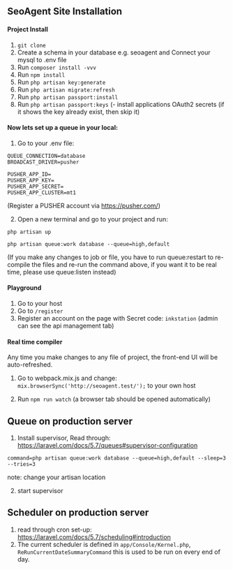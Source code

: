

## SeoAgent Site Installation

#### Project Install

1. `git clone`
2. Create a schema in your database e.g. seoagent and Connect your mysql to .env file
3. Run `composer install -vvv`
4. Run `npm install`
5. Run `php artisan key:generate`
6. Run `php artisan migrate:refresh`
7. Run `php artisan passport:install`
8. Run `php artisan passport:keys` (- install applications OAuth2 secrets (if it shows the key already exist, then skip it)

#### Now lets set up a queue in your local:
1. Go to your .env file:

````
QUEUE_CONNECTION=database
BROADCAST_DRIVER=pusher

PUSHER_APP_ID=
PUSHER_APP_KEY=
PUSHER_APP_SECRET=
PUSHER_APP_CLUSTER=mt1
````
(Register a PUSHER account via https://pusher.com/)

2. Open a new terminal and go to your project and run: 

`php artisan up`

`php artisan queue:work database --queue=high,default`

(If you make any changes to job or file, you have to run queue:restart to re-compile the files and re-run the command above, if you want it to be real time, please use queue:listen instead)


#### Playground

1. Go to your host
2. Go to `/register`
3. Register an account on the page with Secret code: `inkstation` (admin can see the api management tab)

#### Real time compiler

Any time you make changes to any file of project, the front-end UI will be auto-refreshed.

1. Go to webpack.mix.js and change:
`mix.browserSync('http://seoagent.test/');`  to your own host

2. Run `npm run watch` (a browser tab should be opened automatically)


## Queue on production server

1. Install supervisor, Read through: https://laravel.com/docs/5.7/queues#supervisor-configuration

````
command=php artisan queue:work database --queue=high,default --sleep=3 --tries=3
````
note: change your artisan location

2. start supervisor


## Scheduler on production server

1. read through cron set-up: https://laravel.com/docs/5.7/scheduling#introduction
2. The current scheduler is defined in `app/Console/Kernel.php`, `ReRunCurrentDateSummaryCommand` this is used to be run on every end of day.
